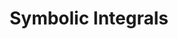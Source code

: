 ---
title: "Symbolic Integrals"

categories: ['']

tags: ['Symbolic', 'Integrals']

arwords: 'التكاملات بالرموز'

arexps: []

enwords: ['Symbolic Integrals']

enexps: []

arlexicons: 'ك'

enlexicons: 'S'

authors: ['Ruqayya Roshdy']

translators: ['']

citations: 'العربية والذكاء الاصطناعي'

sources: 'مركز الملك عبدالله بن عبدالعزيز الدولي لخدمة اللغة العربية'

word: "true"

slug: ""
---